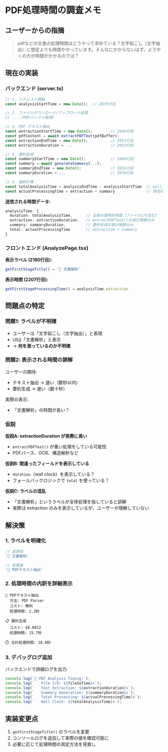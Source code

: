 # PDF処理時間の調査メモ

## ユーザーからの指摘

> pdfなどの文書の処理時間はどうやって求めている？文字起こし（文字抽出）に想定よりも時間かかっています。そんなにかからないはず。ようやくの方が時間がかかるのでは？

## 現在の実装

### バックエンド (server.ts)

```typescript
// 1. リクエスト開始
const analysisStartTime = new Date();  // 2870行目

// 2. ファイルダウンロード/アップロード処理
// ... (PDFバッファ取得)

// 3. PDF テキスト抽出
const extractionStartTime = new Date();        // 2949行目
const pdfContent = await extractPDFText(pdfBuffer);
const extractionEndTime = new Date();          // 2951行目
const extractionDuration = ...                 // 2953行目

// 4. 要約生成
const summaryStartTime = new Date();           // 2968行目
const summary = await generateSummary(...);
const summaryEndTime = new Date();             // 3031行目
const summaryDuration = ...                    // 3078行目

// 5. 最終計算
const totalAnalysisTime = analysisEndTime - analysisStartTime  // wall clock
const actualProcessingTime = extraction + summary              // 実処理時間
```

**送信される時間データ:**
```typescript
analysisTime: {
  duration: totalAnalysisTime,      // 全体の壁時計時間（ファイルI/O含む）
  extraction: extractionDuration,   // extractPDFText()の実行時間のみ
  summary: summaryDuration,         // 要約生成の実行時間のみ
  total: actualProcessingTime       // extraction + summary
}
```

### フロントエンド (AnalyzePage.tsx)

**表示ラベル (2180行目):**
```typescript
getFirstStageTitle() → '📄 文書解析'
```

**表示時間 (2207行目):**
```typescript
getFirstStageProcessingTime() → analysisTime.extraction
```

## 問題点の特定

### 問題1: ラベルが不明確
- ユーザーは「文字起こし（文字抽出）」と表現
- UIは「文書解析」と表示
- → **何を測っているのか不明確**

### 問題2: 表示される時間の誤解
ユーザーの期待:
- テキスト抽出 → 速い（数秒以内）
- 要約生成 → 遅い（数十秒）

実際の表示:
- 「文書解析」の時間が長い？

### 仮説

**仮説A: extractionDuration が実際に長い**
- `extractPDFText()` が重い処理をしている可能性
- PDFパース、OCR、構造解析など

**仮説B: 間違ったフィールドを表示している**
- `duration`（wall clock）を表示している？
- フォールバックロジックで `total` を使っている？

**仮説C: ラベルの混乱**
- 「文書解析」というラベルが全体処理を指していると誤解
- 実際は extraction のみを表示しているが、ユーザーが理解していない

## 解決策

### 1. ラベルを明確化
```typescript
// 変更前
'📄 文書解析'

// 変更後
'📄 PDFテキスト抽出'
```

### 2. 処理時間の内訳を詳細表示
```
📄 PDFテキスト抽出
  方法: PDF Parser
  コスト: 無料
  処理時間: 2.3秒

📋 要約生成
  コスト: $0.0012
  処理時間: 15.7秒

⏱️ 合計処理時間: 18.0秒
```

### 3. デバッグログ追加
バックエンドで詳細ログを出力:
```typescript
console.log(`📄 PDF Analysis Timing:`);
console.log(`   File I/O: ${fileIoTime}s`);
console.log(`   Text Extraction: ${extractionDuration}s`);
console.log(`   Summary Generation: ${summaryDuration}s`);
console.log(`   Total Processing: ${actualProcessingTime}s`);
console.log(`   Wall Clock: ${totalAnalysisTime}s`);
```

## 実装変更点

1. `getFirstStageTitle()` のラベルを変更
2. コンソールログを追加して実際の値を確認可能に
3. 必要に応じて処理時間の測定方法を見直し
